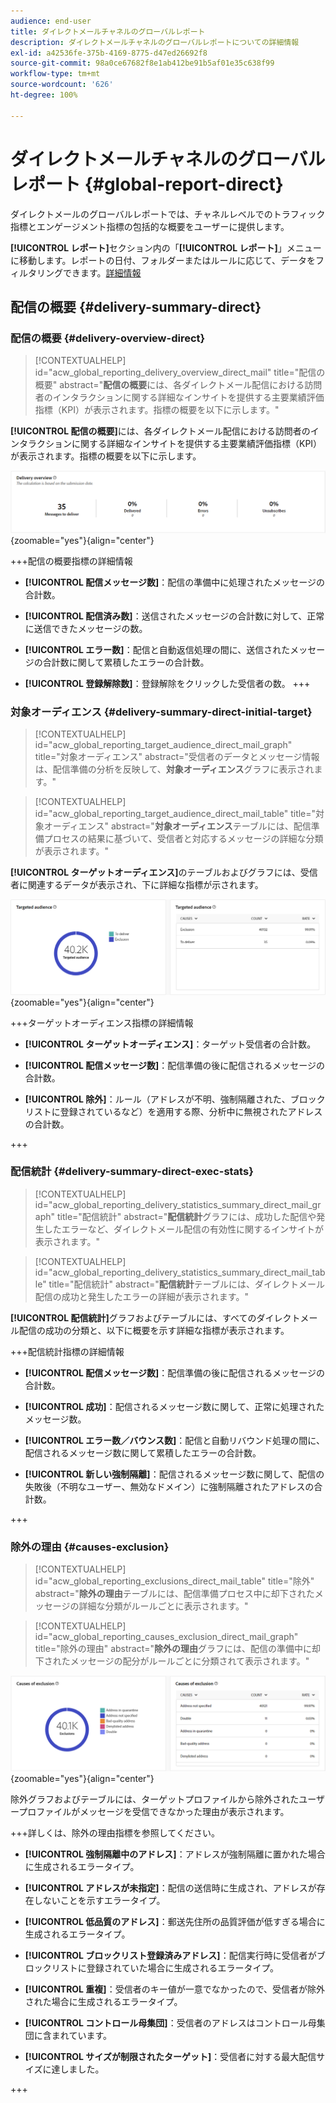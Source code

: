 ```yaml
---
audience: end-user
title: ダイレクトメールチャネルのグローバルレポート
description: ダイレクトメールチャネルのグローバルレポートについての詳細情報
exl-id: a42536fe-375b-4169-8775-d47ed26692f8
source-git-commit: 98a0ce67682f8e1ab412be91b5af01e35c638f99
workflow-type: tm+mt
source-wordcount: '626'
ht-degree: 100%

---
```


# ダイレクトメールチャネルのグローバルレポート {#global-report-direct}

ダイレクトメールのグローバルレポートでは、チャネルレベルでのトラフィック指標とエンゲージメント指標の包括的な概要をユーザーに提供します。

**[!UICONTROL レポート]**&#x200B;セクション内の「**[!UICONTROL レポート]**」メニューに移動します。レポートの日付、フォルダーまたはルールに応じて、データをフィルタリングできます。[詳細情報](global-reports.md)

## 配信の概要 {#delivery-summary-direct}

### 配信の概要 {#delivery-overview-direct}

>[!CONTEXTUALHELP]
>id="acw_global_reporting_delivery_overview_direct_mail"
>title="配信の概要"
>abstract="**配信の概要**&#x200B;には、各ダイレクトメール配信における訪問者のインタラクションに関する詳細なインサイトを提供する主要業績評価指標（KPI）が表示されます。指標の概要を以下に示します。"

**[!UICONTROL 配信の概要]**&#x200B;には、各ダイレクトメール配信における訪問者のインタラクションに関する詳細なインサイトを提供する主要業績評価指標（KPI）が表示されます。指標の概要を以下に示します。

![](assets/global_report_direct_mail_delivery_overview.png){zoomable=&quot;yes&quot;}{align="center"}

+++配信の概要指標の詳細情報

* **[!UICONTROL 配信メッセージ数]**：配信の準備中に処理されたメッセージの合計数。

* **[!UICONTROL 配信済み数]**：送信されたメッセージの合計数に対して、正常に送信できたメッセージの数。

* **[!UICONTROL エラー数]**：配信と自動返信処理の間に、送信されたメッセージの合計数に関して累積したエラーの合計数。

* **[!UICONTROL 登録解除数]**：登録解除をクリックした受信者の数。
+++

### 対象オーディエンス {#delivery-summary-direct-initial-target}

>[!CONTEXTUALHELP]
>id="acw_global_reporting_target_audience_direct_mail_graph"
>title="対象オーディエンス"
>abstract="受信者のデータとメッセージ情報は、配信準備の分析を反映して、**対象オーディエンス**&#x200B;グラフに表示されます。"

>[!CONTEXTUALHELP]
>id="acw_global_reporting_target_audience_direct_mail_table"
>title="対象オーディエンス"
>abstract="**対象オーディエンス**&#x200B;テーブルには、配信準備プロセスの結果に基づいて、受信者と対応するメッセージの詳細な分類が表示されます。"

**[!UICONTROL ターゲットオーディエンス]**&#x200B;のテーブルおよびグラフには、受信者に関連するデータが表示され、下に詳細な指標が示されます。

![](assets/global_report_direct_mail_targeted_audience.png){zoomable=&quot;yes&quot;}{align="center"}

+++ターゲットオーディエンス指標の詳細情報

* **[!UICONTROL ターゲットオーディエンス]**：ターゲット受信者の合計数。

* **[!UICONTROL 配信メッセージ数]**：配信準備の後に配信されるメッセージの合計数。

* **[!UICONTROL 除外]**：ルール（アドレスが不明、強制隔離された、ブロックリストに登録されているなど）を適用する際、分析中に無視されたアドレスの合計数。

+++

### 配信統計 {#delivery-summary-direct-exec-stats}

>[!CONTEXTUALHELP]
>id="acw_global_reporting_delivery_statistics_summary_direct_mail_graph"
>title="配信統計"
>abstract="**配信統計**&#x200B;グラフには、成功した配信や発生したエラーなど、ダイレクトメール配信の有効性に関するインサイトが表示されます。"

>[!CONTEXTUALHELP]
>id="acw_global_reporting_delivery_statistics_summary_direct_mail_table"
>title="配信統計"
>abstract="**配信統計**&#x200B;テーブルには、ダイレクトメール配信の成功と発生したエラーの詳細が表示されます。"

**[!UICONTROL 配信統計]**&#x200B;グラフおよびテーブルには、すべてのダイレクトメール配信の成功の分類と、以下に概要を示す詳細な指標が表示されます。

+++配信統計指標の詳細情報

* **[!UICONTROL 配信メッセージ数]**：配信準備の後に配信されるメッセージの合計数。

* **[!UICONTROL 成功]**：配信されるメッセージ数に関して、正常に処理されたメッセージ数。

* **[!UICONTROL エラー数／バウンス数]**：配信と自動リバウンド処理の間に、配信されるメッセージ数に関して累積したエラーの合計数。

* **[!UICONTROL 新しい強制隔離]**：配信されるメッセージ数に関して、配信の失敗後（不明なユーザー、無効なドメイン）に強制隔離されたアドレスの合計数。

+++

### 除外の理由 {#causes-exclusion}

>[!CONTEXTUALHELP]
>id="acw_global_reporting_exclusions_direct_mail_table"
>title="除外"
>abstract="**除外の理由**&#x200B;テーブルには、配信準備プロセス中に却下されたメッセージの詳細な分類がルールごとに表示されます。"

>[!CONTEXTUALHELP]
>id="acw_global_reporting_causes_exclusion_direct_mail_graph"
>title="除外の理由"
>abstract="**除外の理由**&#x200B;グラフには、配信の準備中に却下されたメッセージの配分がルールごとに分類されて表示されます。"

![](assets/global_report_direct_mail_exclusions.png){zoomable=&quot;yes&quot;}{align="center"}

除外グラフおよびテーブルには、ターゲットプロファイルから除外されたユーザープロファイルがメッセージを受信できなかった理由が表示されます。

+++詳しくは、除外の理由指標を参照してください。

* **[!UICONTROL 強制隔離中のアドレス]**：アドレスが強制隔離に置かれた場合に生成されるエラータイプ。

* **[!UICONTROL アドレスが未指定]**：配信の送信時に生成され、アドレスが存在しないことを示すエラータイプ。

* **[!UICONTROL 低品質のアドレス]**：郵送先住所の品質評価が低すぎる場合に生成されるエラータイプ。

* **[!UICONTROL ブロックリスト登録済みアドレス]**：配信実行時に受信者がブロックリストに登録されていた場合に生成されるエラータイプ。

* **[!UICONTROL 重複]**：受信者のキー値が一意でなかったので、受信者が除外された場合に生成されるエラータイプ。

* **[!UICONTROL コントロール母集団]**：受信者のアドレスはコントロール母集団に含まれています。

* **[!UICONTROL サイズが制限されたターゲット]**：受信者に対する最大配信サイズに達しました。

+++
